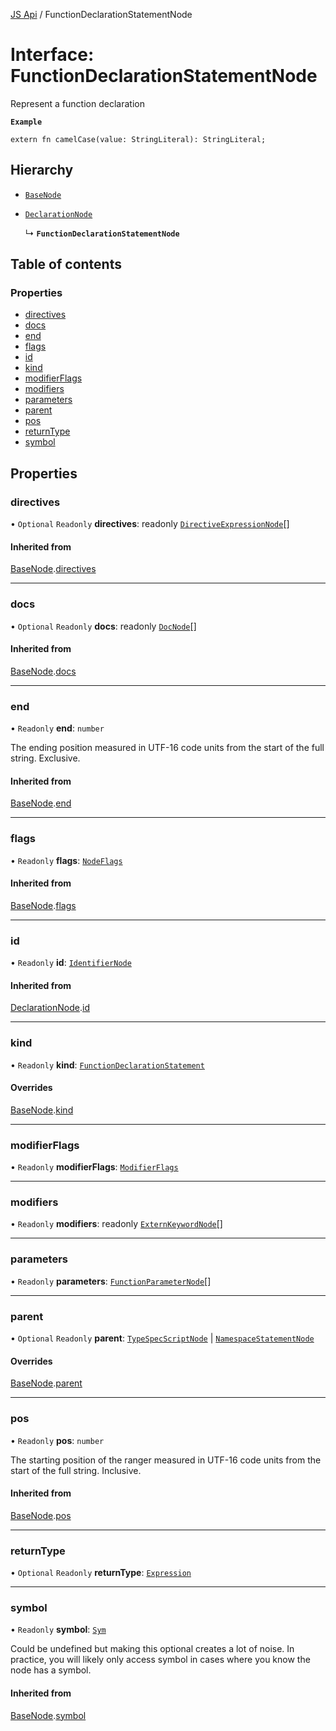 [JS Api](../index.md) / FunctionDeclarationStatementNode

# Interface: FunctionDeclarationStatementNode

Represent a function declaration

**`Example`**

```typespec
extern fn camelCase(value: StringLiteral): StringLiteral;
```

## Hierarchy

- [`BaseNode`](BaseNode.md)

- [`DeclarationNode`](DeclarationNode.md)

  ↳ **`FunctionDeclarationStatementNode`**

## Table of contents

### Properties

- [directives](FunctionDeclarationStatementNode.md#directives)
- [docs](FunctionDeclarationStatementNode.md#docs)
- [end](FunctionDeclarationStatementNode.md#end)
- [flags](FunctionDeclarationStatementNode.md#flags)
- [id](FunctionDeclarationStatementNode.md#id)
- [kind](FunctionDeclarationStatementNode.md#kind)
- [modifierFlags](FunctionDeclarationStatementNode.md#modifierflags)
- [modifiers](FunctionDeclarationStatementNode.md#modifiers)
- [parameters](FunctionDeclarationStatementNode.md#parameters)
- [parent](FunctionDeclarationStatementNode.md#parent)
- [pos](FunctionDeclarationStatementNode.md#pos)
- [returnType](FunctionDeclarationStatementNode.md#returntype)
- [symbol](FunctionDeclarationStatementNode.md#symbol)

## Properties

### directives

• `Optional` `Readonly` **directives**: readonly [`DirectiveExpressionNode`](DirectiveExpressionNode.md)[]

#### Inherited from

[BaseNode](BaseNode.md).[directives](BaseNode.md#directives)

___

### docs

• `Optional` `Readonly` **docs**: readonly [`DocNode`](DocNode.md)[]

#### Inherited from

[BaseNode](BaseNode.md).[docs](BaseNode.md#docs)

___

### end

• `Readonly` **end**: `number`

The ending position measured in UTF-16 code units from the start of the
full string. Exclusive.

#### Inherited from

[BaseNode](BaseNode.md).[end](BaseNode.md#end)

___

### flags

• `Readonly` **flags**: [`NodeFlags`](../enums/NodeFlags.md)

#### Inherited from

[BaseNode](BaseNode.md).[flags](BaseNode.md#flags)

___

### id

• `Readonly` **id**: [`IdentifierNode`](IdentifierNode.md)

#### Inherited from

[DeclarationNode](DeclarationNode.md).[id](DeclarationNode.md#id)

___

### kind

• `Readonly` **kind**: [`FunctionDeclarationStatement`](../enums/SyntaxKind.md#functiondeclarationstatement)

#### Overrides

[BaseNode](BaseNode.md).[kind](BaseNode.md#kind)

___

### modifierFlags

• `Readonly` **modifierFlags**: [`ModifierFlags`](../enums/ModifierFlags.md)

___

### modifiers

• `Readonly` **modifiers**: readonly [`ExternKeywordNode`](ExternKeywordNode.md)[]

___

### parameters

• `Readonly` **parameters**: [`FunctionParameterNode`](FunctionParameterNode.md)[]

___

### parent

• `Optional` `Readonly` **parent**: [`TypeSpecScriptNode`](TypeSpecScriptNode.md) \| [`NamespaceStatementNode`](NamespaceStatementNode.md)

#### Overrides

[BaseNode](BaseNode.md).[parent](BaseNode.md#parent)

___

### pos

• `Readonly` **pos**: `number`

The starting position of the ranger measured in UTF-16 code units from the
start of the full string. Inclusive.

#### Inherited from

[BaseNode](BaseNode.md).[pos](BaseNode.md#pos)

___

### returnType

• `Optional` `Readonly` **returnType**: [`Expression`](../index.md#expression)

___

### symbol

• `Readonly` **symbol**: [`Sym`](Sym.md)

Could be undefined but making this optional creates a lot of noise. In practice,
you will likely only access symbol in cases where you know the node has a symbol.

#### Inherited from

[BaseNode](BaseNode.md).[symbol](BaseNode.md#symbol)
